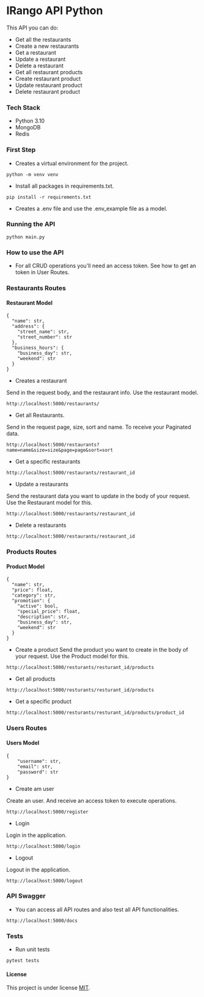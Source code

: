 # IRango API Python

This API you can do:
* Get all the restaurants
* Create a new restaurants
* Get a restaurant
* Update a restaurant
* Delete a restaurant
* Get all restaurant products
* Create restaurant product
* Update restaurant product
* Delete restaurant product

### Tech Stack
* Python 3.10
* MongoDB
* Redis

### First Step
* Creates a virtual environment for the project.
```
python -m venv venv
```
* Install all packages in requirements.txt.
```
pip install -r requirements.txt
```
* Creates a .env file and use the .env_example file as a model.

### Running the API
```
python main.py
```

### How to use the API

* For all CRUD operations you'll need an access token. See how to get an token in User Routes.

### Restaurants Routes
#### Restaurant Model

```
{
  "name": str,
  "address": {
    "street_name": str,
    "street_number": str
  },
  "business_hours": {
    "business_day": str,
    "weekend": str
  }
}
```

* Creates a restaurant

Send in the request body, and the restaurant info. Use the restaurant model.

```
http://localhost:5000/restaurants/
```
* Get all Restaurants.


Send in the request page, size, sort and name. To receive your Paginated data.

```
http://localhost:5000/restaurants?name=name&size=size&page=page&sort=sort
```
* Get a specific restaurants

```
http://localhost:5000/restaurants/restaurant_id
```
* Update a restaurants

Send the restaurant data you want to update in the body of your request. Use the Restaurant model for this.
```
http://localhost:5000/restaurants/restaurant_id
```

* Delete a restaurants
```
http://localhost:5000/restaurants/restaurant_id
```
### Products Routes

#### Product Model
```
{
  "name": str,
  "price": float,
  "category": str,
  "promotion": {
    "active": bool,
    "special_price": float,
    "description": str,
    "business_day": str,
    "weekend": str
  }
}
```

* Create a product
Send the product you want to create in the body of your request. Use the Product model for this.
```
http://localhost:5000/resturants/resturant_id/products
```
* Get all products

```
http://localhost:5000/resturants/resturant_id/products
```
* Get a specific product
```
http://localhost:5000/resturants/resturant_id/products/product_id
```
### Users Routes

#### Users Model
```
{
    "username": str,
    "email": str,
    "password": str
}
```

* Create am user

Create an user. And receive an access token to execute operations.

```
http://localhost:5000/register
```
* Login

Login in the application.

```
http://localhost:5000/login
```
* Logout

Logout in the application.


```
http://localhost:5000/logout
```

### API Swagger 
* You can access all API routes and also test all API functionalities.
```
http://localhost:5000/docs
```

### Tests
* Run unit tests
```
pytest tests
```

#### License

This project is under license [MIT](/LICENSE).